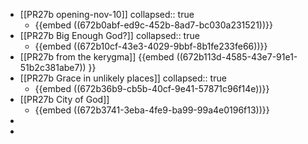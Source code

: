 - [[PR27b opening-nov-10]]
  collapsed:: true
	- {{embed ((672b0abf-ed9c-452b-8ad7-bc030a231521))}}
- [[PR27b Big Enough God?]]
  collapsed:: true
	- {{embed ((672b10cf-43e3-4029-9bbf-8b1fe233fe66))}}
- [[PR27b from the kerygma]] {{embed ((672b113d-4585-43e7-91e1-51b2c381abe7)) }}
- [[PR27b Grace in unlikely places]]
  collapsed:: true
	- {{embed ((672b36b9-cb5b-40cf-9e41-57871c96f14e))}}
- [[PR27b City of God]]
	- {{embed ((672b3741-3eba-4fe9-ba99-99a4e0196f13))}}
-
-